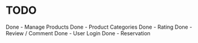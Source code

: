 # TODO

Done - Manage Products
Done - Product Categories
Done - Rating
Done - Review / Comment
Done - User Login
Done - Reservation
